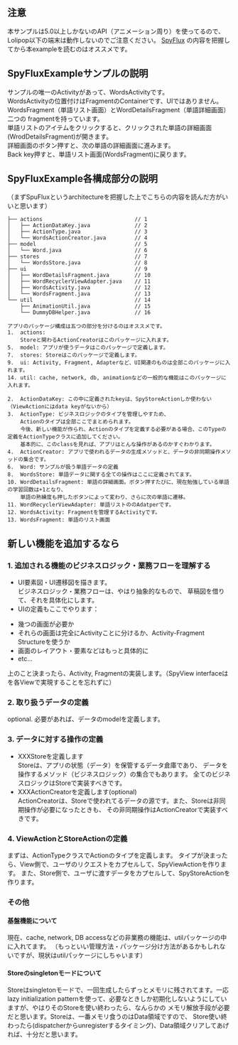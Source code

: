 ## 注意
本サンプルは5.0以上しかないのAPI（アニメーション周り）を使ってるので、Lolipop以下の端末は動作しないのでご注意ください。
[SpyFlux](https://github.com/Huang-Liangjin/SpyFlux)
の内容を把握してから本exampleを読むのはオススメです。

## SpyFluxExampleサンプルの説明
サンプルの唯一のActivityがあって、WordsActivityです。  
WordsActivityの位置付けはFragmentのContainerです、UIではありません。  
WordsFragment（単語リスト画面）とWordDetailsFragment（単語詳細画面）二つの
fragmentを持っています。  
単語リストのアイテムをクリックすると、クリックされた単語の詳細画面(WrodDetailsFragment)が開きます。  
詳細画面のボタン押すと、次の単語の詳細画面に進みます。  
Back key押すと、単語リスト画面(WordsFragment)に戻ります。

## SpyFluxExample各構成部分の説明
（まずSpuFluxというarchitectureを把握した上でこちらの内容を読んだ方がいいと思います）
```
├── actions                             // 1
│   ├── ActionDataKey.java              // 2
│   ├── ActionType.java                 // 3
│   └── WordsActionCreator.java         // 4
├── model                               // 5
│   └── Word.java                       // 6
├── stores                              // 7
│   └── WordsStore.java                 // 8
├── ui                                  // 9
│   ├── WordDetailsFragment.java        // 10
│   ├── WordRecyclerViewAdapter.java    // 11
│   ├── WordsActivity.java              // 12
│   └── WordsFragment.java              // 13
└── util                                // 14
    ├── AnimationUtil.java              // 15
    └── DummyDBHelper.java              // 16

アプリのパッケージ構成は五つの部分を分けるのはオススメです。
1.  actions: 
    Storeと関わるActionCreatorはこのパッケージに入れます。
5.  model: アプリが使うデータはこのパッケージで定義します。
7.  stores: Storeはこのパッケージで定義します。
9.  ui: Activity, Fragment, Adapterなど、UI関連のものは全部このパッケージに入れます。
14. util: cache, network, db, animationなどの一般的な機能はこのパッケージに入れます。

2.  ActionDataKey: この中に定義されたkeyは、SpyStoreActionしか使わない（ViewActionにはdata keyがないから）
3.  ActionType: ビジネスロジックのタイプを管理しやすため、
    Actionのタイプは全部ここでまとめられます。
    今後、新しい機能が作られ、Actionのタイプを定義する必要がある場合、このTypeの定義をActionTypeクラスに追加してください。
    基本的に、このclassを見れば、アプリはとんな操作があるのかすぐわかります。
4.  ActionCreator: アプリで使われるデータの生成メソッドと、データの非同期操作メソッドの集合です。
6.  Word: サンプルが扱う単語データの定義
8.  WordsStore: 単語データに関する全ての操作はここに定義されてます。
10. WordDetailsFragment: 単語の詳細画面。ボタン押すたびに、現在勉強している単語の学習回数は+1となり、
    単語の熟練度も押したボタンによって変わり、さらに次の単語に遷移。
11. WordRecyclerViewAdapter: 単語リストののAdatperです。
12. WordsActivity: Fragmentを管理するActivityです。
13. WordsFragment: 単語のリスト画面
```

## 新しい機能を追加するなら
### 1. 追加される機能のビジネスロジック・業務フローを理解する
- UI要素図・UI遷移図を描きます。  
ビジネスロジック・業務フローは、やはり抽象的なもので、
草稿図を借りて、それを具体化にします。
- UIの定義もここでやります：
 * 幾つの画面が必要か
 * それらの画面は完全にActivityことに分けるか、Activity-Fragment Structureを使うか
 * 画面のレイアウト・要素などはもっと具体的に
 * etc...

上のこと決まったら、Activity, Fragmentの実装します。（SpyView interfaceはを各Viewで実現することを忘れずに）

### 2. 取り扱うデータの定義
optional. 必要があれば、データのmodelを定義します。

### 3. データに対する操作の定義
- XXXStoreを定義します  
 Storeは、アプリの状態（データ）を保管するデータ倉庫であり、
 データを操作するメソッド（ビジネスロジック）の集合でもあります。
 全てのビジネスロジックはStoreで実装すべきです。
- XXXActionCreatorを定義します(optional)  
 ActionCreatorは、Storeで使われてるデータの源です。また、Storeは非同期操作が必要になったときも、
 その非同期操作はActionCreatorで実装すべきです。

### 4. ViewActionとStoreActionの定義
まずは、ActionTypeクラスでActionのタイプを定義します。
タイプが決まったら、View側で、ユーザのリクエストをカプセルして、SpyViewActionを作ります。
また、Store側で、ユーザに渡すデータをカプセルして、SpyStoreActionを作ります。

### その他
#### 基盤機能について
現在、cache, network, DB accessなどの非業務の機能は、utilパッケージの中に入れてます。
（もっといい管理方法・パッケージ分け方法があるかもしれないですが、現状はutilパッケージにしちゃいます）

#### Storeのsingletonモードについて
Storeはsingletonモードで、一回生成したらずっとメモリに残されてます。一応lazy initialization patternを使って、必要なときしか初期化しないようにしていますが、やはりそのStoreを使い終わったら、なんらかの
メモリ解放手段が必要だと思います。Storeは、一番メモリ食うのはData領域ですので、
Store使い終わったら(dispatcherからunregisterするタイミング)、Data領域クリアしてあげれば、十分だと思います。

